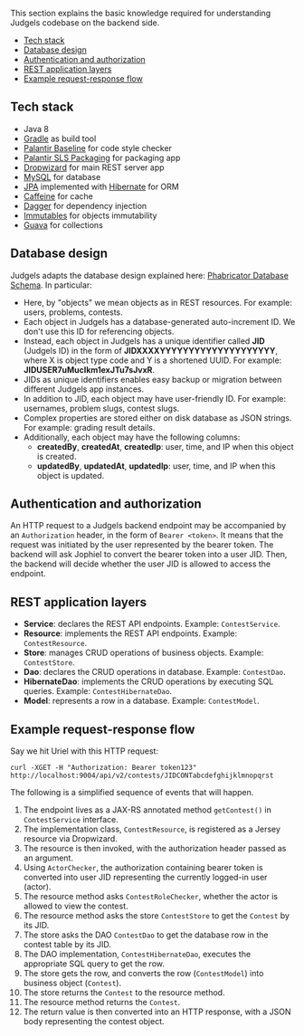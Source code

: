 This section explains the basic knowledge required for understanding Judgels codebase on the backend side.

- [Tech stack](#tech-stack)
- [Database design](#database-design)
- [Authentication and authorization](#authentication-and-authorization)
- [REST application layers](#rest-application-layers)
- [Example request-response flow](#example-request-response-flow)

## Tech stack

- Java 8
- [Gradle](https://gradle.org/) as build tool
- [Palantir Baseline](https://github.com/palantir/gradle-baseline) for code style checker
- [Palantir SLS Packaging](https://github.com/palantir/sls-packaging) for packaging app
- [Dropwizard](https://www.dropwizard.io/) for main REST server app
- [MySQL](https://www.mysql.com/) for database
- [JPA](https://en.wikipedia.org/wiki/Java_Persistence_API) implemented with [Hibernate](http://hibernate.org/orm/) for ORM
- [Caffeine](https://github.com/ben-manes/caffeine) for cache
- [Dagger](https://google.github.io/dagger/) for dependency injection
- [Immutables](https://immutables.github.io/) for objects immutability
- [Guava](https://github.com/google/guava) for collections

## Database design

Judgels adapts the database design explained here: [Phabricator Database Schema](https://secure.phabricator.com/book/phabcontrib/article/database/). In particular:

- Here, by "objects" we mean objects as in REST resources. For example: users, problems, contests.
- Each object in Judgels has a database-generated auto-increment ID. We don't use this ID for referencing objects.
- Instead, each object in Judgels has a unique identifier called **JID** (Judgels ID) in the form of **JIDXXXXYYYYYYYYYYYYYYYYYYYY**, where X is object type code and Y is a shortened UUID. For example: **JIDUSER7uMucIkm1exJTu7sJvxR**.
- JIDs as unique identifiers enables easy backup or migration between different Judgels app instances.
- In addition to JID, each object may have user-friendly ID. For example: usernames, problem slugs, contest slugs.
- Complex properties are stored either on disk database as JSON strings. For example: grading result details.
- Additionally, each object may have the following columns:
  - **createdBy**, **createdAt**, **createdIp**: user, time, and IP when this object is created.
  - **updatedBy**, **updatedAt**, **updatedIp**: user, time, and IP when this object is updated.

## Authentication and authorization

An HTTP request to a Judgels backend endpoint may be accompanied by an `Authorization` header, in the form of `Bearer <token>`. It means that the request was initiated by the user represented by the bearer token. The backend will ask Jophiel to convert the bearer token into a user JID. Then, the backend will decide whether the user JID is allowed to access the endpoint. 

## REST application layers

- **Service**: declares the REST API endpoints. Example: `ContestService`.
- **Resource**: implements the REST API endpoints. Example: `ContestResource`.
- **Store**: manages CRUD operations of business objects. Example: `ContestStore`.
- **Dao**: declares the CRUD operations in database. Example: `ContestDao`.
- **HibernateDao**: implements the CRUD operations by executing SQL queries. Example: `ContestHibernateDao`.
- **Model**: represents a row in a database. Example: `ContestModel`.

## Example request-response flow

Say we hit Uriel with this HTTP request:

    curl -XGET -H "Authorization: Bearer token123" http://localhost:9004/api/v2/contests/JIDCONTabcdefghijklmnopqrst

The following is a simplified sequence of events that will happen.

1. The endpoint lives as a JAX-RS annotated method `getContest()` in `ContestService` interface.
1. The implementation class, `ContestResource`, is registered as a Jersey resource via Dropwizard.
1. The resource is then invoked, with the authorization header passed as an argument.
1. Using `ActorChecker`, the authorization containing bearer token is converted into user JID representing the currently logged-in user (actor).
1. The resource method asks `ContestRoleChecker`, whether the actor is allowed to view the contest.
1. The resource method asks the store `ContestStore` to get the `Contest` by its JID.
1. The store asks the DAO `ContestDao` to get the database row in the contest table by its JID.
1. The DAO implementation, `ContestHibernateDao`, executes the appropriate SQL query to get the row.
1. The store gets the row, and converts the row (`ContestModel`) into business object (`Contest`).
1. The store returns the `Contest` to the resource method.
1. The resource method returns the `Contest`.
1. The return value is then converted into an HTTP response, with a JSON body representing the contest object.